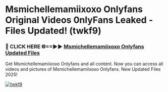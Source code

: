 # Msmichellemamiixoxo Onlyfans Original Videos 0nlyFans Leaked - Files Updated! (twkf9)

<h3>🔴 CLICK HERE 🌐==►► <a href="https://tinyurl.com/ehrbuxhb" rel="nofollow">Msmichellemamiixoxo Onlyfans Updated Files</a></h3>

Get Msmichellemamiixoxo Onlyfans and all content. Now you can access all videos and pictures of Msmichellemamiixoxo Onlyfans. New Updated Files 2025!

[![twkf9](https://i.imgur.com/lVYEuWS.gif)](https://tinyurl.com/ehrbuxhb)
